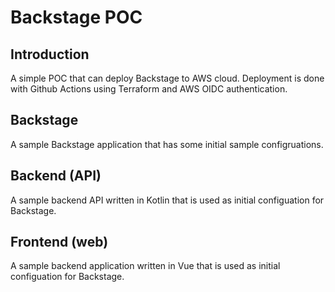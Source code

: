 # Backstage POC

## Introduction

A simple POC that can deploy Backstage to AWS cloud. Deployment is done with Github Actions using Terraform and AWS OIDC authentication.

## Backstage
A sample Backstage application that has some initial sample configruations.

## Backend (API)
A sample backend API written in Kotlin that is used as initial configuation for Backstage.

## Frontend (web)
A sample backend application written in Vue that is used as initial configuation for Backstage.
